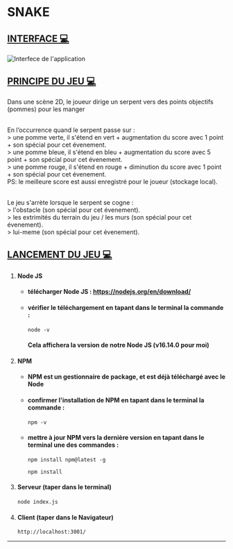 # SNAKE

## <u> INTERFACE 💻</u>

![Interfece de l'application](images/snake.png)

## <u> PRINCIPE DU JEU 💻</u> 

Dans une scène 2D, le joueur dirige un serpent vers des points objectifs (pommes) pour les manger 

<br> En l’occurrence quand le serpent passe sur : 
  <br> > une pomme verte, il s'étend en vert + augmentation du score avec 1 point + son spécial pour cet évenement.
  <br> > une pomme bleue, il s'étend en bleu + augmentation du score avec 5 point + son spécial pour cet évenement.
  <br> > une pomme rouge, il s'étend en rouge + diminution du score avec 1 point + son spécial pour cet évenement.
<br> PS: le meilleure score est aussi enregistré pour le joueur (stockage local).

<br> Le jeu s'arrète lorsque le serpent se cogne : 
  <br> >  l'obstacle (son spécial pour cet évenement).
  <br> >  les extrimités du terrain du jeu / les murs (son spécial pour cet évenement). 
  <br> >  lui-meme (son spécial pour cet évenement). 
           

## <u> LANCEMENT DU JEU 💻</u>

1. #### Node JS

   - #### télécharger Node JS : https://nodejs.org/en/download/

   - #### vérifier le téléchargement en tapant dans le terminal la commande :

     ```
     node -v
     ```

     #### Cela affichera la version de notre Node JS (v16.14.0 pour moi)

2. #### NPM

   - #### NPM est un gestionnaire de package, et est déjà téléchargé avec le Node

   - #### confirmer l'installation de NPM en tapant dans le terminal la commande  :

     ```
     npm -v
     ```

   - #### mettre à jour NPM vers la dernière version en tapant dans le terminal une des commandes :

     ```
     npm install npm@latest -g 
     ```
     ```
     npm install 
     ```

3. #### Serveur (taper dans le terminal)

      ```
      node index.js 
      ```

4. #### Client (taper dans le Navigateur)

      ```
      http://localhost:3001/ 
      ```
------





